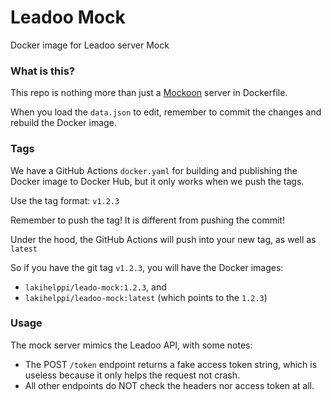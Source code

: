 # Leadoo Mock

Docker image for Leadoo server Mock

### What is this?

This repo is nothing more than just a [Mockoon](https://mockoon.com) server in Dockerfile.

When you load the `data.json` to edit, remember to commit the changes and rebuild the Docker image.

### Tags

We have a GitHub Actions `docker.yaml` for building and publishing the Docker image to Docker Hub, but it only works when we push the tags.

Use the tag format: `v1.2.3`

Remember to push the tag! It is different from pushing the commit!

Under the hood, the GitHub Actions will push into your new tag, as well as `latest`

So if you have the git tag `v1.2.3`, you will have the Docker images:

- `lakihelppi/leado-mock:1.2.3`, and
- `lakihelppi/leadoo-mock:latest` (which points to the `1.2.3`)

### Usage

The mock server mimics the Leadoo API, with some notes:

- The POST `/token` endpoint returns a fake access token string, which is useless because it only helps the request not crash.
- All other endpoints do NOT check the headers nor access token at all.
